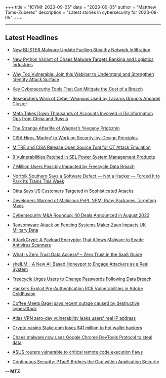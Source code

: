 +++
title = "ICYMI: 2023-09-05"
date = "2023-09-05"
author = "Matthew Toms-Zuberec"
description = "Latest stories in cybersecurity for 2023-09-05"
+++

---------------------------------------------------------------------------
## Latest Headlines
- [New BLISTER Malware Update Fuelling Stealthy Network Infiltration](https://thehackernews.com/2023/09/new-blister-malware-update-fuelling.html)

- [New Python Variant of Chaes Malware Targets Banking and Logistics Industries](https://thehackernews.com/2023/09/new-python-variant-of-chaes-malware.html)

- [Way Too Vulnerable: Join this Webinar to Understand and Strengthen Identity Attack Surface](https://thehackernews.com/2023/09/way-too-vulnerable-join-this-webinar-to.html)

- [Key Cybersecurity Tools That Can Mitigate the Cost of a Breach](https://thehackernews.com/2023/09/key-cybersecurity-tools-that-can.html)

- [Researchers Warn of Cyber Weapons Used by Lazarus Group's Andariel Cluster](https://thehackernews.com/2023/09/researchers-warn-of-cyber-weapons-used.html)

- [Meta Takes Down Thousands of Accounts Involved in Disinformation Ops from China and Russia](https://thehackernews.com/2023/09/meta-takes-down-thousands-of-accounts.html)

- [The Strange Afterlife of Wagner’s Yevgeny Prigozhin](https://www.wired.com/story/prigozhin-wagner-dead-news-disinformation/)

- [CISA Hires ‘Mudge’ to Work on Security-by-Design Principles](https://www.securityweek.com/cisa-hires-mudge/)

- [MITRE and CISA Release Open Source Tool for OT Attack Emulation](https://www.securityweek.com/mitre-and-cisa-release-open-source-tool-for-ot-attack-emulation/)

- [9 Vulnerabilities Patched in SEL Power System Management Products](https://www.securityweek.com/9-vulnerabilities-patched-in-sel-power-system-management-products/)

- [7 Million Users Possibly Impacted by Freecycle Data Breach](https://www.securityweek.com/7-million-users-possibly-impacted-by-freecycle-data-breach/)

- [Norfolk Southern Says a Software Defect — Not a Hacker — Forced It to Park Its Trains This Week](https://www.securityweek.com/norfolk-southern-says-a-software-defect-not-a-hacker-forced-it-to-park-its-trains-this-week/)

- [Okta Says US Customers Targeted in Sophisticated Attacks](https://www.securityweek.com/okta-says-us-customers-targeted-in-sophisticated-attacks/)

- [Developers Warned of Malicious PyPI, NPM, Ruby Packages Targeting Macs](https://www.securityweek.com/developers-warned-of-malicious-pypi-npm-ruby-packages-targeting-macs/)

- [Cybersecurity M&A Roundup: 40 Deals Announced in August 2023](https://www.securityweek.com/cybersecurity-ma-roundup-40-deals-announced-in-august-2023/)

- [Ransomware Attack on Fencing Systems Maker Zaun Impacts UK Military Data](https://www.securityweek.com/ransomware-attack-on-fencing-systems-maker-zaun-impacts-uk-military-data/)

- [AttackCrypt: A Payload Encryptor That Allows Malware to Evade Antivirus Scanners](https://cybersecuritynews.com/attackcrypt-payload-encrypter/)

- [What is Zero Trust Data Access? – Zero Trust in the SaaS Guide](https://cybersecuritynews.com/zero-trust-data-access/)

- [shelLM – A New AI-Based Honeypot to Engage Attackers as a Real System](https://cybersecuritynews.com/shellm-ai-based-honeypot-engage-attackers/)

- [Freecycle Urges Users to Change Passwords Following Data Breach](https://cybersecuritynews.com/freecycle-data-breach/)

- [Hackers Exploit Pre-Authentication RCE Vulnerabilities in Adobe ColdFusion](https://cybersecuritynews.com/pre-authentication-rce-adobe-coldfusion/)

- [Coffee Meets Bagel says recent outage caused by destructive cyberattack](https://www.bleepingcomputer.com/news/security/coffee-meets-bagel-says-recent-outage-caused-by-destructive-cyberattack/)

- [Atlas VPN zero-day vulnerability leaks users' real IP address](https://www.bleepingcomputer.com/news/security/atlas-vpn-zero-day-vulnerability-leaks-users-real-ip-address/)

- [Crypto casino Stake.com loses $41 million to hot wallet hackers](https://www.bleepingcomputer.com/news/security/crypto-casino-stakecom-loses-41-million-to-hot-wallet-hackers/)

- [Chaes malware now uses Google Chrome DevTools Protocol to steal data](https://www.bleepingcomputer.com/news/security/chaes-malware-now-uses-google-chrome-devtools-protocol-to-steal-data/)

- [ASUS routers vulnerable to critical remote code execution flaws](https://www.bleepingcomputer.com/news/security/asus-routers-vulnerable-to-critical-remote-code-execution-flaws/)

- [Continuous Security: PTaaS Bridges the Gap within Application Security](https://www.bleepingcomputer.com/news/security/continuous-security-ptaas-bridges-the-gap-within-application-security/)

**-- MTZ**